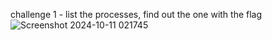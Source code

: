 challenge 1 - list the processes, find out the one with the flag
![Screenshot 2024-10-11 021745](https://github.com/user-attachments/assets/1bbab56f-ece2-471e-bb19-c86fcabdf05a)

